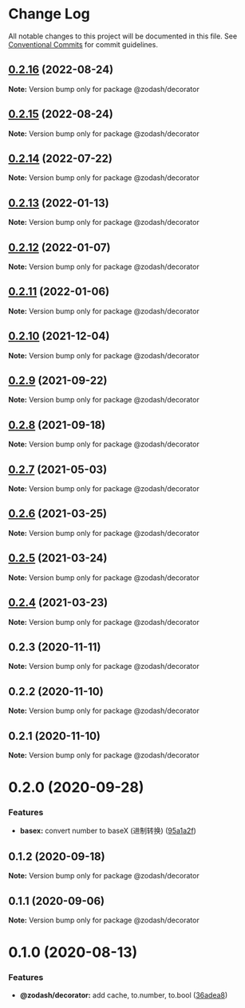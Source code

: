 # Change Log

All notable changes to this project will be documented in this file.
See [Conventional Commits](https://conventionalcommits.org) for commit guidelines.

## [0.2.16](https://github.com/zcorky/zodash/compare/@zodash/decorator@0.2.15...@zodash/decorator@0.2.16) (2022-08-24)

**Note:** Version bump only for package @zodash/decorator





## [0.2.15](https://github.com/zcorky/zodash/compare/@zodash/decorator@0.2.14...@zodash/decorator@0.2.15) (2022-08-24)

**Note:** Version bump only for package @zodash/decorator





## [0.2.14](https://github.com/zcorky/zodash/compare/@zodash/decorator@0.2.13...@zodash/decorator@0.2.14) (2022-07-22)

**Note:** Version bump only for package @zodash/decorator





## [0.2.13](https://github.com/zcorky/zodash/compare/@zodash/decorator@0.2.12...@zodash/decorator@0.2.13) (2022-01-13)

**Note:** Version bump only for package @zodash/decorator





## [0.2.12](https://github.com/zcorky/zodash/compare/@zodash/decorator@0.2.11...@zodash/decorator@0.2.12) (2022-01-07)

**Note:** Version bump only for package @zodash/decorator





## [0.2.11](https://github.com/zcorky/zodash/compare/@zodash/decorator@0.2.10...@zodash/decorator@0.2.11) (2022-01-06)

**Note:** Version bump only for package @zodash/decorator





## [0.2.10](https://github.com/zcorky/zodash/compare/@zodash/decorator@0.2.9...@zodash/decorator@0.2.10) (2021-12-04)

**Note:** Version bump only for package @zodash/decorator





## [0.2.9](https://github.com/zcorky/zodash/compare/@zodash/decorator@0.2.8...@zodash/decorator@0.2.9) (2021-09-22)

**Note:** Version bump only for package @zodash/decorator





## [0.2.8](https://github.com/zcorky/zodash/compare/@zodash/decorator@0.2.7...@zodash/decorator@0.2.8) (2021-09-18)

**Note:** Version bump only for package @zodash/decorator





## [0.2.7](https://github.com/zcorky/zodash/compare/@zodash/decorator@0.2.6...@zodash/decorator@0.2.7) (2021-05-03)

**Note:** Version bump only for package @zodash/decorator





## [0.2.6](https://github.com/zcorky/zodash/compare/@zodash/decorator@0.2.5...@zodash/decorator@0.2.6) (2021-03-25)

**Note:** Version bump only for package @zodash/decorator





## [0.2.5](https://github.com/zcorky/zodash/compare/@zodash/decorator@0.2.4...@zodash/decorator@0.2.5) (2021-03-24)

**Note:** Version bump only for package @zodash/decorator





## [0.2.4](https://github.com/zcorky/zodash/compare/@zodash/decorator@0.2.3...@zodash/decorator@0.2.4) (2021-03-23)

**Note:** Version bump only for package @zodash/decorator





## 0.2.3 (2020-11-11)

**Note:** Version bump only for package @zodash/decorator





## 0.2.2 (2020-11-10)

**Note:** Version bump only for package @zodash/decorator





## 0.2.1 (2020-11-10)

**Note:** Version bump only for package @zodash/decorator





# 0.2.0 (2020-09-28)


### Features

* **basex:** convert number to baseX (进制转换) ([95a1a2f](https://github.com/zcorky/zodash/commit/95a1a2f361d73de5caa3b8e297c1643e97e40983))





## 0.1.2 (2020-09-18)

**Note:** Version bump only for package @zodash/decorator





## 0.1.1 (2020-09-06)

**Note:** Version bump only for package @zodash/decorator





# 0.1.0 (2020-08-13)


### Features

* **@zodash/decorator:** add cache, to.number, to.bool ([36adea8](https://github.com/zcorky/zodash/commit/36adea84a3612e6dac4e2c32749e7e44aec55f75))
